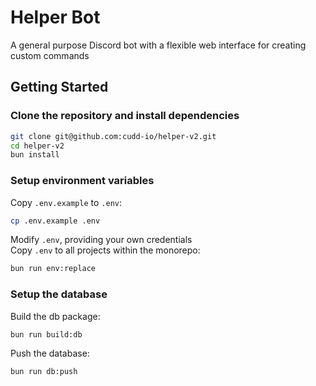 # Helper Bot

A general purpose Discord bot with a flexible web interface for creating custom commands

## Getting Started

### Clone the repository and install dependencies

```sh
git clone git@github.com:cudd-io/helper-v2.git
cd helper-v2
bun install
```

### Setup environment variables

Copy `.env.example` to `.env`:

```sh
cp .env.example .env
```

Modify `.env`, providing your own credentials  
Copy `.env` to all projects within the monorepo:

```sh
bun run env:replace
```

### Setup the database

Build the db package:

```sh
bun run build:db
```

Push the database:

```sh
bun run db:push
```
